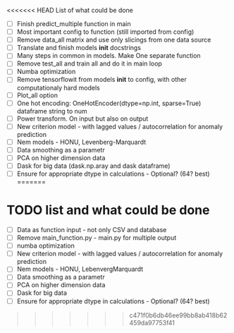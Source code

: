 <<<<<<< HEAD
List of what could be done

- [ ] Finish predict_multiple function in main
- [ ] Most important config to function (still imported from config)
- [ ] Remove data_all matrix and use only slicings from one data source
- [ ] Translate and finish models __init__ docstrings
- [ ] Many steps in common in models. Make One separate function
- [ ] Remove test_all and train all and do it in main loop
- [ ] Numba optimization
- [ ] Remove tensorflowit from models __init__ to config, with other computationaly hard models 
- [ ] Plot_all option
- [ ] One hot encoding: OneHotEncoder(dtype=np.int, sparse=True) dataframe string to num
- [ ] Power transform. On input but also on output
- [ ] New criterion model - with lagged values / autocorrelation for anomaly prediction
- [ ] Nem models - HONU, Levenberg-Marquardt
- [ ] Data smoothing as a parametr
- [ ] PCA on higher dimension data
- [ ] Dask for big data (dask.np.aray and dask dataframe)
- [ ] Ensure for appropriate dtype in calculations - Optional? (64? best)
=======
# TODO list and what could be done

- [ ] Data as function input - not only CSV and database
- [ ] Remove main_function.py - main.py for multiple output
- [ ] numba optimization
- [ ] New criterion model - with lagged values / autocorrelation for anomaly prediction
- [ ] Nem models - HONU, LebenvergMarquardt
- [ ] Data smoothing as a parametr
- [ ] PCA on higher dimension data
- [ ] Dask for big data
- [ ] Ensure for appropriate dtype in calculations - Optional? (64? best)
>>>>>>> c471f0b6db46ee99bb8ab418b62459da97753f41

